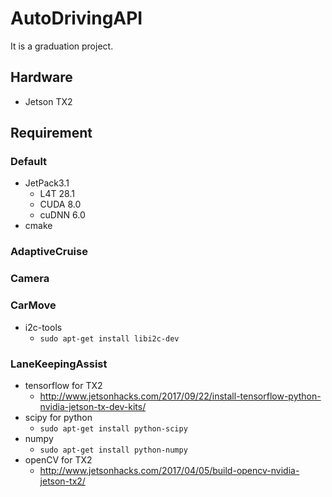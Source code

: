 # AutoDrivingAPI
It is a graduation project.

## Hardware
- Jetson TX2

## Requirement
### Default
- JetPack3.1
    - L4T 28.1
    - CUDA 8.0
    - cuDNN 6.0
- cmake

### AdaptiveCruise

### Camera

### CarMove
- i2c-tools
    - `sudo apt-get install libi2c-dev`

### LaneKeepingAssist
- tensorflow for TX2
    - http://www.jetsonhacks.com/2017/09/22/install-tensorflow-python-nvidia-jetson-tx-dev-kits/
- scipy for python
    - `sudo apt-get install python-scipy`
- numpy
    - `sudo apt-get install python-numpy`
- openCV for TX2
    - http://www.jetsonhacks.com/2017/04/05/build-opencv-nvidia-jetson-tx2/

